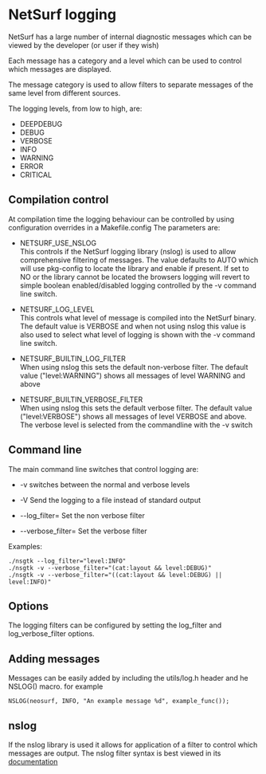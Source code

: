 NetSurf logging
===============

NetSurf has a large number of internal diagnostic messages which can
be viewed by the developer (or user if they wish)

Each message has a category and a level which can be used to control
which messages are displayed.

The message category is used to allow filters to separate messages of
the same level from different sources.

The logging levels, from low to high, are:

  - DEEPDEBUG
  - DEBUG
  - VERBOSE
  - INFO
  - WARNING
  - ERROR
  - CRITICAL

Compilation control
-------------------

At compilation time the logging behaviour can be controlled by using
configuration overrides in a Makefile.config The parameters are:

  - NETSURF_USE_NSLOG  
  This controls if the NetSurf logging library (nslog) is used to
  allow comprehensive filtering of messages. The value defaults to
  AUTO which will use pkg-config to locate the library and enable if
  present. If set to NO or the library cannot be located the browsers
  logging will revert to simple boolean enabled/disabled logging
  controlled by the -v command line switch.
  
  - NETSURF_LOG_LEVEL  
  This controls what level of message is compiled into the NetSurf
  binary. The default value is VERBOSE and when not using nslog this
  value is also used to select what level of logging is shown with the
  -v command line switch.
  
  - NETSURF_BUILTIN_LOG_FILTER  
  When using nslog this sets the default non-verbose filter. The
  default value ("level:WARNING") shows all messages of level WARNING
  and above

  - NETSURF_BUILTIN_VERBOSE_FILTER  
  When using nslog this sets the default verbose filter. The default
  value ("level:VERBOSE") shows all messages of level VERBOSE and
  above. The verbose level is selected from the commandline with the
  -v switch

Command line
------------

The main command line switches that control logging are:

  - -v
  switches between the normal and verbose levels

  - -V <file>
  Send the logging to a file instead of standard output 
  
  - --log_filter=<filter>
  Set the non verbose filter

  - --verbose_filter=<filter>
  Set the verbose filter

Examples:

    ./nsgtk --log_filter="level:INFO"
    ./nsgtk -v --verbose_filter="(cat:layout && level:DEBUG)"
    ./nsgtk -v --verbose_filter="((cat:layout && level:DEBUG) || level:INFO)"

Options
-------

The logging filters can be configured by setting the log_filter and
log_verbose_filter options.

Adding messages
---------------

Messages can be easily added by including the utils/log.h header and
he NSLOG() macro. for example

    NSLOG(neosurf, INFO, "An example message %d", example_func());

nslog
-----

If the nslog library is used it allows for application of a filter to
control which messages are output. The nslog filter syntax is best
viewed in its [documentation](http://source.netsurf-browser.org/libnslog.git/tree/docs/mainpage.md)
